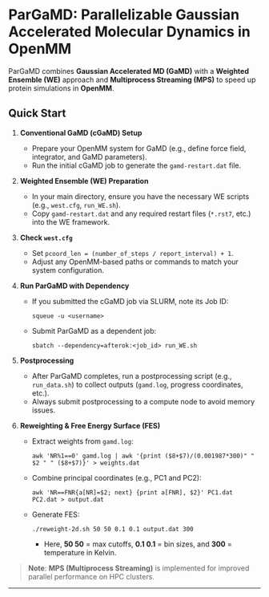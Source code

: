 # ParGaMD: Parallelizable Gaussian Accelerated Molecular Dynamics in OpenMM

ParGaMD combines **Gaussian Accelerated MD (GaMD)** with a **Weighted Ensemble (WE)** approach and **Multiprocess Streaming (MPS)** to speed up protein simulations in **OpenMM**.

## Quick Start

1. **Conventional GaMD (cGaMD) Setup**
   - Prepare your OpenMM system for GaMD (e.g., define force field, integrator, and GaMD parameters).
   - Run the initial cGaMD job to generate the `gamd-restart.dat` file.

2. **Weighted Ensemble (WE) Preparation**
   - In your main directory, ensure you have the necessary WE scripts (e.g., `west.cfg`, `run_WE.sh`).
   - Copy `gamd-restart.dat` and any required restart files (`*.rst7`, etc.) into the WE framework.

3. **Check `west.cfg`**
   - Set `pcoord_len = (number_of_steps / report_interval) + 1`.
   - Adjust any OpenMM-based paths or commands to match your system configuration.

4. **Run ParGaMD with Dependency**
   - If you submitted the cGaMD job via SLURM, note its Job ID:
     ```
     squeue -u <username>
     ```
   - Submit ParGaMD as a dependent job:
     ```
     sbatch --dependency=afterok:<job_id> run_WE.sh
     ```

5. **Postprocessing**
   - After ParGaMD completes, run a postprocessing script (e.g., `run_data.sh`) to collect outputs (`gamd.log`, progress coordinates, etc.).
   - Always submit postprocessing to a compute node to avoid memory issues.

6. **Reweighting & Free Energy Surface (FES)**
   - Extract weights from `gamd.log`:
     ```
     awk 'NR%1==0' gamd.log | awk '{print ($8+$7)/(0.001987*300)" " $2 " " ($8+$7)}' > weights.dat
     ```
   - Combine principal coordinates (e.g., PC1 and PC2):
     ```
     awk 'NR==FNR{a[NR]=$2; next} {print a[FNR], $2}' PC1.dat PC2.dat > output.dat
     ```
   - Generate FES:
     ```
     ./reweight-2d.sh 50 50 0.1 0.1 output.dat 300
     ```
     - Here, **50 50** = max cutoffs, **0.1 0.1** = bin sizes, and **300** = temperature in Kelvin.

> **Note**: **MPS (Multiprocess Streaming)** is implemented for improved parallel performance on HPC clusters.

---
